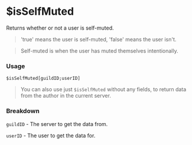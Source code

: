 # $isSelfMuted
Returns whether or not a user is self-muted.

> 'true' means the user is self-muted, 'false' means the user isn't.

> Self-muted is when the user has muted themselves intentionally.

### Usage
```
$isSelfMuted[guildID;userID]
```
> You can also use just `$isSelfMuted` without any fields, to return data from the author in the current server.

### Breakdown
`guildID` - The server to get the data from.

`userID` - The user to get the data for.
